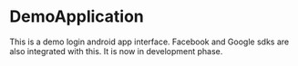 # DemoApplication
This is a demo login android app interface. Facebook and Google sdks are also integrated with this. It is now in development phase.
